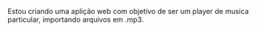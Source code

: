 Estou criando uma aplição web com objetivo de ser um player de musica particular, importando arquivos em .mp3.
